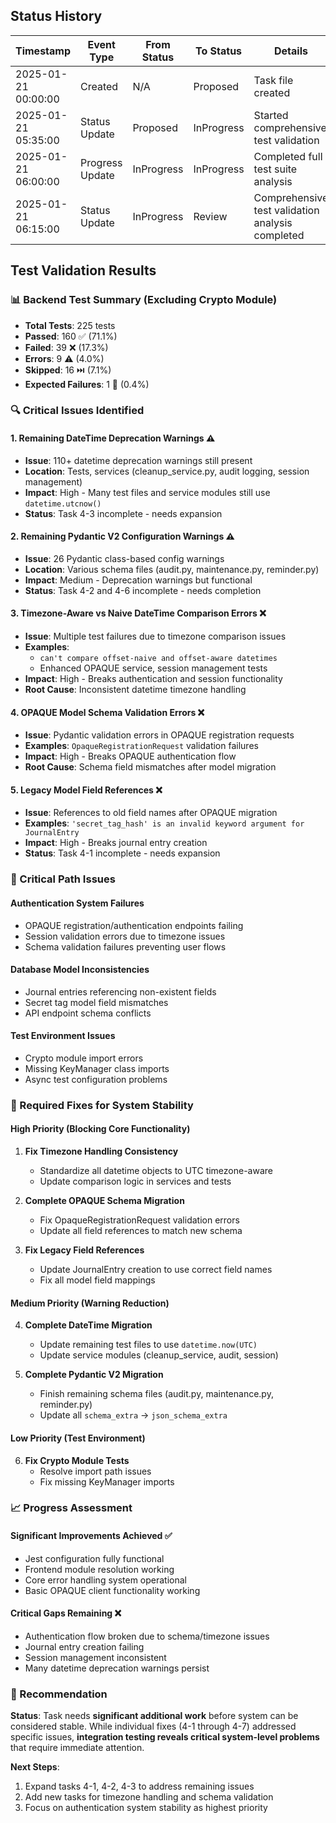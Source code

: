 ## Status History

| Timestamp | Event Type | From Status | To Status | Details | User |
|-----------|------------|-------------|-----------|---------|---------|
| 2025-01-21 00:00:00 | Created | N/A | Proposed | Task file created | AI Agent |
| 2025-01-21 05:35:00 | Status Update | Proposed | InProgress | Started comprehensive test validation | AI Agent |
| 2025-01-21 06:00:00 | Progress Update | InProgress | InProgress | Completed full test suite analysis | AI Agent |
| 2025-01-21 06:15:00 | Status Update | InProgress | Review | Comprehensive test validation analysis completed | AI Agent |

## Test Validation Results

### 📊 Backend Test Summary (Excluding Crypto Module)
- **Total Tests**: 225 tests
- **Passed**: 160 ✅ (71.1%)
- **Failed**: 39 ❌ (17.3%)
- **Errors**: 9 ⚠️ (4.0%)
- **Skipped**: 16 ⏭️ (7.1%)
- **Expected Failures**: 1 🔄 (0.4%)

### 🔍 Critical Issues Identified

#### 1. **Remaining DateTime Deprecation Warnings** ⚠️
- **Issue**: 110+ datetime deprecation warnings still present
- **Location**: Tests, services (cleanup_service.py, audit logging, session management)
- **Impact**: High - Many test files and service modules still use `datetime.utcnow()`
- **Status**: Task 4-3 incomplete - needs expansion

#### 2. **Remaining Pydantic V2 Configuration Warnings** ⚠️
- **Issue**: 26 Pydantic class-based config warnings
- **Location**: Various schema files (audit.py, maintenance.py, reminder.py)
- **Impact**: Medium - Deprecation warnings but functional
- **Status**: Task 4-2 and 4-6 incomplete - needs completion

#### 3. **Timezone-Aware vs Naive DateTime Comparison Errors** ❌
- **Issue**: Multiple test failures due to timezone comparison issues
- **Examples**: 
  - `can't compare offset-naive and offset-aware datetimes`
  - Enhanced OPAQUE service, session management tests
- **Impact**: High - Breaks authentication and session functionality
- **Root Cause**: Inconsistent datetime timezone handling

#### 4. **OPAQUE Model Schema Validation Errors** ❌
- **Issue**: Pydantic validation errors in OPAQUE registration requests
- **Examples**: `OpaqueRegistrationRequest` validation failures
- **Impact**: High - Breaks OPAQUE authentication flow
- **Root Cause**: Schema field mismatches after model migration

#### 5. **Legacy Model Field References** ❌
- **Issue**: References to old field names after OPAQUE migration
- **Examples**: `'secret_tag_hash' is an invalid keyword argument for JournalEntry`
- **Impact**: High - Breaks journal entry creation
- **Status**: Task 4-1 incomplete - needs expansion

### 🎯 Critical Path Issues

#### **Authentication System Failures**
- OPAQUE registration/authentication endpoints failing
- Session validation errors due to timezone issues
- Schema validation failures preventing user flows

#### **Database Model Inconsistencies**
- Journal entries referencing non-existent fields
- Secret tag model field mismatches
- API endpoint schema conflicts

#### **Test Environment Issues**
- Crypto module import errors
- Missing KeyManager class imports
- Async test configuration problems

### 🔧 Required Fixes for System Stability

#### **High Priority** (Blocking Core Functionality)
1. **Fix Timezone Handling Consistency**
   - Standardize all datetime objects to UTC timezone-aware
   - Update comparison logic in services and tests
   
2. **Complete OPAQUE Schema Migration**
   - Fix OpaqueRegistrationRequest validation errors
   - Update all field references to match new schema
   
3. **Fix Legacy Field References**
   - Update JournalEntry creation to use correct field names
   - Fix all model field mappings

#### **Medium Priority** (Warning Reduction)
4. **Complete DateTime Migration**
   - Update remaining test files to use `datetime.now(UTC)`
   - Update service modules (cleanup_service, audit, session)
   
5. **Complete Pydantic V2 Migration**
   - Finish remaining schema files (audit.py, maintenance.py, reminder.py)
   - Update all `schema_extra` → `json_schema_extra`

#### **Low Priority** (Test Environment)
6. **Fix Crypto Module Tests**
   - Resolve import path issues
   - Fix missing KeyManager imports

### 📈 Progress Assessment

#### **Significant Improvements Achieved** ✅
- Jest configuration fully functional
- Frontend module resolution working
- Core error handling system operational
- Basic OPAQUE client functionality working

#### **Critical Gaps Remaining** ❌
- Authentication flow broken due to schema/timezone issues
- Journal entry creation failing
- Session management inconsistent
- Many datetime deprecation warnings persist

### 🎯 Recommendation

**Status**: Task needs **significant additional work** before system can be considered stable. While individual fixes (4-1 through 4-7) addressed specific issues, **integration testing reveals critical system-level problems** that require immediate attention.

**Next Steps**: 
1. Expand tasks 4-1, 4-2, 4-3 to address remaining issues
2. Add new tasks for timezone handling and schema validation
3. Focus on authentication system stability as highest priority 